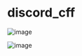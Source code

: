 # discord_cff

![image](https://github.com/LukasCCB/discord_cff/assets/6683056/7ebaaf0c-8bca-4a7a-97ef-77de8c315a50)

![image](https://github.com/LukasCCB/discord_cff/assets/6683056/02826893-262c-41df-bc9d-ef28de88de0b)
